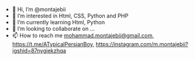 - 👋 Hi, I’m @montajebii
- 👀 I’m interested in Html, CSS, Python and PHP
- 🌱 I’m currently learning Html, Python
- 💞️ I’m looking to collaborate on ...
- 📫 How to reach me mohammad.montajebii@gmail.com, https://t.me/ATypicalPersianBoy, https://instagram.com/m.montajebii?igshid=87nygiekzhqa

<!---
montajebii/montajebii is a ✨ special ✨ repository because its `README.md` (this file) appears on your GitHub profile.
You can click the Preview link to take a look at your changes.
--->
